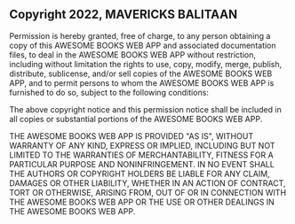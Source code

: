 ## Copyright 2022, MAVERICKS BALITAAN


Permission is hereby granted, free of charge, to any person obtaining a copy of this AWESOME BOOKS WEB APP and associated documentation files, to deal in the AWESOME BOOKS WEB APP without restriction, including without limitation the rights to use, copy, modify, merge, publish, distribute, sublicense, and/or sell copies of the AWESOME BOOKS WEB APP, and to permit persons to whom the AWESOME BOOKS WEB APP is furnished to do so, subject to the following conditions:

The above copyright notice and this permission notice shall be included in all copies or substantial portions of the AWESOME BOOKS WEB APP.

THE AWESOME BOOKS WEB APP IS PROVIDED "AS IS", WITHOUT WARRANTY OF ANY KIND, EXPRESS OR IMPLIED, INCLUDING BUT NOT LIMITED TO THE WARRANTIES OF MERCHANTABILITY, FITNESS FOR A PARTICULAR PURPOSE AND NONINFRINGEMENT. IN NO EVENT SHALL THE AUTHORS OR COPYRIGHT HOLDERS BE LIABLE FOR ANY CLAIM, DAMAGES OR OTHER LIABILITY, WHETHER IN AN ACTION OF CONTRACT, TORT OR OTHERWISE, ARISING FROM, OUT OF OR IN CONNECTION WITH THE AWESOME BOOKS WEB APP OR THE USE OR OTHER DEALINGS IN THE AWESOME BOOKS WEB APP.